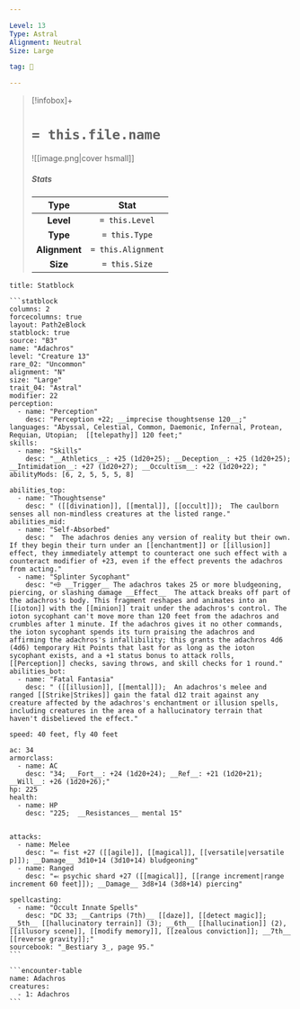 ```yaml
---

Level: 13
Type: Astral
Alignment: Neutral
Size: Large

tag: 👹

---
```


> [!infobox]+
> #  `= this.file.name`
> ![[image.png|cover hsmall]]
> ##### Stats
> Type | Stat |
> :---:|:---:|
> **Level** | `= this.Level` |
> **Type** | `= this.Type` |
> **Alignment** | `= this.Alignment` |
> **Size** | `= this.Size` |



````ad-info
title: Statblock

```statblock
columns: 2
forcecolumns: true
layout: Path2eBlock
statblock: true
source: "B3"
name: "Adachros"
level: "Creature 13"
rare_02: "Uncommon"
alignment: "N"
size: "Large"
trait_04: "Astral"
modifier: 22
perception:
  - name: "Perception"
    desc: "Perception +22; __imprecise thoughtsense 120__;"
languages: "Abyssal, Celestial, Common, Daemonic, Infernal, Protean, Requian, Utopian;  [[telepathy]] 120 feet;"
skills:
  - name: "Skills"
    desc: "__Athletics__: +25 (1d20+25); __Deception__: +25 (1d20+25); __Intimidation__: +27 (1d20+27); __Occultism__: +22 (1d20+22); "
abilityMods: [6, 2, 5, 5, 5, 8]

abilities_top:
  - name: "Thoughtsense"
    desc: " ([[divination]], [[mental]], [[occult]]);  The caulborn senses all non-mindless creatures at the listed range."
abilities_mid:
  - name: "Self-Absorbed"
    desc: "  The adachros denies any version of reality but their own. If they begin their turn under an [[enchantment]] or [[illusion]] effect, they immediately attempt to counteract one such effect with a counteract modifier of +23, even if the effect prevents the adachros from acting."
  - name: "Splinter Sycophant"
    desc: "⬲ __Trigger__ The adachros takes 25 or more bludgeoning, piercing, or slashing damage __Effect__  The attack breaks off part of the adachros's body. This fragment reshapes and animates into an [[ioton]] with the [[minion]] trait under the adachros's control. The ioton sycophant can't move more than 120 feet from the adachros and crumbles after 1 minute. If the adachros gives it no other commands, the ioton sycophant spends its turn praising the adachros and affirming the adachros's infallibility; this grants the adachros 4d6 (4d6) temporary Hit Points that last for as long as the ioton sycophant exists, and a +1 status bonus to attack rolls, [[Perception]] checks, saving throws, and skill checks for 1 round."
abilities_bot:
  - name: "Fatal Fantasia"
    desc: " ([[illusion]], [[mental]]);  An adachros's melee and ranged [[Strike|Strikes]] gain the fatal d12 trait against any creature affected by the adachros's enchantment or illusion spells, including creatures in the area of a hallucinatory terrain that haven't disbelieved the effect."

speed: 40 feet, fly 40 feet

ac: 34
armorclass:
  - name: AC
    desc: "34; __Fort__: +24 (1d20+24); __Ref__: +21 (1d20+21); __Will__: +26 (1d20+26);"
hp: 225
health:
  - name: HP
    desc: "225;  __Resistances__ mental 15"


attacks:
  - name: Melee
    desc: "⬻ fist +27 ([[agile]], [[magical]], [[versatile|versatile p]]); __Damage__ 3d10+14 (3d10+14) bludgeoning"
  - name: Ranged
    desc: "⬻ psychic shard +27 ([[magical]], [[range increment|range increment 60 feet]]); __Damage__ 3d8+14 (3d8+14) piercing"

spellcasting:
  - name: "Occult Innate Spells"
    desc: "DC 33; __Cantrips (7th)__ [[daze]], [[detect magic]]; __5th__ [[hallucinatory terrain]] (3); __6th__ [[hallucination]] (2), [[illusory scene]], [[modify memory]], [[zealous conviction]]; __7th__ [[reverse gravity]];"
sourcebook: "_Bestiary 3_, page 95."
```

```encounter-table
name: Adachros
creatures:
  - 1: Adachros
```

````


